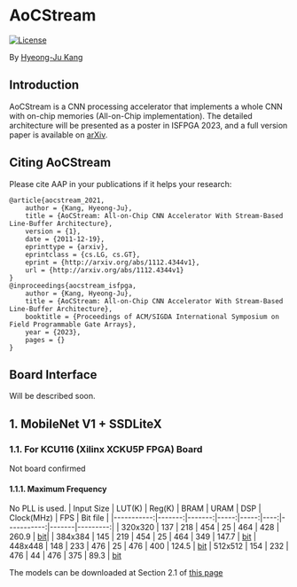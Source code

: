 # AoCStream

[![License](https://img.shields.io/badge/license-BSD-blue.svg)](LICENSE)

By [Hyeong-Ju Kang](http://)

## Introduction

AoCStream is a CNN processing accelerator 
	that implements a whole CNN with on-chip memories (All-on-Chip implementation).
The detailed architecture will be presented as a poster in ISFPGA 2023,
	and a full version paper is available on [arXiv](http://arxiv.org/abs/1804.09862).

## Citing AoCStream

Please cite AAP in your publications if it helps your research:

	@article{aocstream_2021,
		author = {Kang, Hyeong-Ju},
		title = {AoCStream: All-on-Chip CNN Accelerator With Stream-Based Line-Buffer Architecture},
		version = {1},
		date = {2011-12-19},
		eprinttype = {arxiv},
		eprintclass = {cs.LG, cs.GT},
		eprint = {http://arxiv.org/abs/1112.4344v1},
		url = {http://arxiv.org/abs/1112.4344v1}
	}
	@inproceedings{aocstream_isfpga,
		author = {Kang, Hyeong-Ju},
		title = {AoCStream: All-on-Chip CNN Accelerator With Stream-Based Line-Buffer Architecture},
		booktitle = {Proceedings of ACM/SIGDA International Symposium on Field Programmable Gate Arrays},
		year = {2023},
		pages = {}
	}

## Board Interface

Will be described soon.

## 1. MobileNet V1 + SSDLiteX

### 1.1. For KCU116 (Xilinx XCKU5P FPGA) Board
Not board confirmed

#### 1.1.1. Maximum Frequency
No PLL is used.
| Input Size | LUT(K) | Reg(K) | BRAM | URAM | DSP | Clock(MHz) | FPS   | Bit file |
|-----------:|-------:|-------:|-----:|-----:|----:|-----------:|-------|---------:|
| 320x320    | 137    | 218    | 454  | 25   | 464 | 428        | 260.9 | [bit](https://drive.google.com/file/d/1rSn0vXBGPj_jLdUWXfZzaobrAh-2iAKt/view?usp=share_link)|
| 384x384    | 145    | 219    | 454  | 25   | 464 | 349        | 147.7 | [bit](https://drive.google.com/file/d/1BF8wfiuEEXCNpOkSR6QdgJRVJ8KU6vaR/view?usp=share_link)
| 448x448    | 148    | 233    | 476  | 25   | 476 | 400        | 124.5 | [bit](https://drive.google.com/file/d/1Bad1MoeHeb64eP39sMBvUlZ47JWfz_I5/view?usp=share_link)
| 512x512    | 154    | 232    | 476  | 44   | 476 | 375        | 89.3  | [bit](https://drive.google.com/file/d/1eGg7mMmpcELzJOvZvqNMFv-6XMOwZ5KE/view?usp=share_link)

The models can be downloaded at Section 2.1 of [this page](https://github.com/HyeongjuKang/accelerator-aware-pruning)

